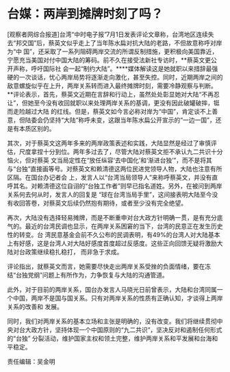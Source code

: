 # 台媒：两岸到摊牌时刻了吗？

[观察者网综合报道]台湾“中时电子报”7月1日发表评论文章称，台湾地区连续失去“邦交国”后，蔡英文似乎走上了当年陈水扁对抗大陆的老路，不但故意称呼对岸为“中
国”，还采取了一系列阻碍两岸交流的所谓反制措施，更积极向美国靠近，宁愿充当美国对付中国大陆的筹码。前不久在接受法新社专访时，**蔡英文更公开声称，呼吁国际社
会一起“制约大陆”。****媒体解读这是她就职以来措辞最强硬的一次谈话，忧心两岸局势将逐渐走向激化，甚至失控。同时，近期两岸之间的敌意螺旋似乎在上升，两岸关系转而进入最终摊牌时刻，需要冷静观察与判断。**评论表示，首先，蔡英文近期在言辞和行动上，虽然处处彰显她对大陆“不再忍让”，但她至今没有收回就职以来处理两岸关系的基调，更没有因此破罐破摔，铤而走险越过大陆
的红线。但是，蔡英文如今言必称对岸为“中国”，肯定谈不上善意，但陆委会仍坚持“大陆”称呼未变，这跟当年陈水扁公开宣示的“一边一国”，还是有本质区别的。

其次，对于蔡英文这两年多来的两岸政策表述和实践，大陆显然是经过了审慎评估，尺度拿捏十分到位。两年多过去了，尽管大陆对蔡英文拒不承认九二共识十分恼火，但对蔡英
文当局定性在“放任纵容‘去中国化’和‘渐进台独’”，而不是将其与“台独”直接画等号。对蔡英文和赖清德这两位民进党领导人物，大陆也注意有所区隔。在国台办记者会
上，发言人以“台湾当局领导人”来称呼蔡英文，并没有直呼其名。对赖清德这位自诩的“台独工作者”则早已指名道姓。另外，在被问到两岸关系何去何从时，发言人的回复是
“球在台湾当局手里”，这间接表明大陆至今没有收回答卷，对蔡英文后续仍然抱有期待，或者至少没有完全绝望。

再次，大陆没有选择轻易摊牌，而是不断重申对台大政方针明确一贯，是有充分底气的。最近的台湾民调也显示，在两岸关系困窘的当下，台湾的民意正在发生历史性的转变。台
湾民意基金会前不久公布的民调表明，有49%的台湾人对大陆基本上有好感，这是台湾人对大陆好感度首度超过反感度。这些正向回馈无疑将激励大陆对台政策继续稳扎稳打，
而非急于求成。

评论指出，就蔡英文而言，她需要尽快走出两岸关系受挫的负面情绪，要在冻结“台独党纲”问题上有所作为，力争恢复与大陆的沟通管道。

此外，对于目前的两岸关系，国台办发言人马晓光日前曾表示，大陆和台湾同属一个中国，两岸不是国与国关系。只有对两岸关系的性质有正确认知，才谈得上两岸关系的改善和
发展。

同时，我们对两岸关系的基本立场和主张是明确的，没有改变。我们将继续贯彻中央对台大政方针，坚持体现一个中国原则的“九二共识”，坚决反对和遏制任何形式的“台独”
分裂活动，维护国家主权和领土完整，维护两岸关系和平发展和台海和平稳定。

责任编辑：吴金明

